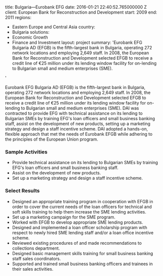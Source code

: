 
title: Bulgaria—Eurobank EFG
date: 2016-01-21 22:40:52.765000000 Z
client: European Bank for Reconstruction and Development
start: 2009
end: 2011
regions:
- Eastern Europe and Central Asia
country:
- Bulgaria
solutions:
- Economic Growth
- Finance and Investment
layout: project
summary: 'Eurobank EFG Bulgaria AD (EFGB) is the fifth-largest bank in Bulgaria, operating
  272 network locations and employing 2,649 staff. In 2008, the European Bank for
  Reconstruction and Development selected EFGB to receive a credit line of €25 million
  under its lending window facility for on-lending to Bulgarian small and medium enterprises
  (SME).

'


Eurobank EFG Bulgaria AD (EFGB) is the fifth-largest bank in Bulgaria, operating 272 network locations and employing 2,649 staff. In 2008, the European Bank for Reconstruction and Development selected EFGB to receive a credit line of €25 million under its lending window facility for on-lending to Bulgarian small and medium enterprises (SME). DAI was contracted to provide EFG with technical assistance on its lending to Bulgarian SMEs by training EFG's loan officers and small business banking staff, assist on the development of new products, setting up a marketing strategy and design a staff incentive scheme. DAI adopted a hands-on, flexible approach that met the needs of Eurobank EFGB while adhering to the principles of the European Union program.

###  Sample Activities

* Provide technical assistance on its lending to Bulgarian SMEs by training EFG's loan officers and small business banking staff.
* Assist on the development of new products.
* Set up a marketing strategy and design a staff incentive scheme.

###  Select Results

* Designed an appropriate training program in cooperation with EFGB in order to cover the current needs of the loan officers for technical and soft skills training to help them increase the SME lending activities.
* Set up a marketing campaign for the SME program.
* Worked with EFGB to develop appropriate SME lending products.
* Designed and implemented a loan officer scholarship program with respect to newly hired SME lending staff and/or a loan office incentive scheme.
* Reviewed existing procedures of and made recommendations to collections department.
* Designed basic management skills training for small business banking staff sales coordinators.
* Supported and trained small business banking officers and trainees in their sales activities.
